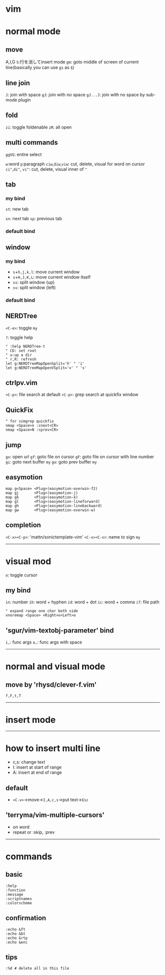 # vim

# normal mode
## move
A,I,G
`S`:行を消してinsert mode
`gm`: goto middle of screen of current line(basically you can use `gs` as `$`)

## line join
`J`: join with space
`gJ`: join with no space
`gJ...J`: join with no space by sub-mode plugin

## fold
`zi`: toggle foldenable
`zR`: all open

## multi commands
`ggVG`: entire select

`w`:word
`p`:paragraph
`ciw`,`diw`,`viw`: cut, delete, visual for word on cursor
`ci"`,`di"`, `vi"`: cut, delete, visual inner of `"`

## tab
### my bind
`st`: new tab

`sn`: next tab
`sp`: previous tab

### default bind

## window
### my bind
* `s`+`h,j,k,l`: move current window
* `s`+`H,J,K,L`: move current window itself
* `ss`: split window (up)
* `sv`: split window (left)

### default bind

## NERDTree
`<C-e>`: toggle `my`
<!-- `s`: open at new left window -->
<!-- `o`,`<CR>`: open at current window -->
`?`: toggle help

```
" :help NERDTree-t
" CD: set root
" u:up a dir
" r,R: refresh
let g:NERDTreeMapOpenSplit='h' " 'i'
let g:NERDTreeMapOpenVSplit='v' " 's'
```

## ctrlpv.vim
`<C-p>`: file search at default
`<C-p>`: grep search at quickfix window 

## QuickFix
```
" for vimgrep quickfix
nmap <Space>n :cnext<CR>
nmap <Space>N :cprev<CR>
```

## jump
`gx`: open url
`gf`: goto file on cursor
`gF`: goto file on cursor with line number
`gi`: goto next buffer `my`
`go`: goto prev buffer `my`

## easymotion
```
map g<Space> <Plug>(easymotion-overwin-f2)
map gj       <Plug>(easymotion-j)
map gk       <Plug>(easymotion-k)
map gl       <Plug>(easymotion-lineforward)
map gh       <Plug>(easymotion-linebackward)
map gw       <Plug>(easymotion-overwin-w)
```

## completion
`<C-x><C-p>`: 'mattn/sonictemplate-vim'
`<C-x><C-x>`: name to sign `my`

----

# visual mod
`o`: toggle cursor

## my bind
`in`: number
`ih`: word + hyphen
`id`: word + dot
`ic`: word + comma
`if`: file path

```
" expand range one char both side
vnoremap <Space> <Right>o<Left>o
```

## 'sgur/vim-textobj-parameter' bind
`i,`: func args
`a,`: func args with space

----

# normal and visual mode
## move by 'rhysd/clever-f.vim'
`f,F,t,T`

----

# insert mode

----

# how to insert multi line
* c,s: change text
* I: insert at start of range
* A: insert at end of range
## default
* `<C-v>`->move->`I,A,c,s`->put text->`Esc`
## 'terryma/vim-multiple-cursors'
* <C-N> on word
* repeat <C-N> or <C-X>:skip, <C-p>:prev

----

# commands
## basic
```
:help
:function
:message
:scriptnames
:colorscheme
```
## confirmation
```
:echo &ft
:echo &bt
:echo &rtp
:echo &enc
```

## tips
```
:%d # delete all in this file
```
